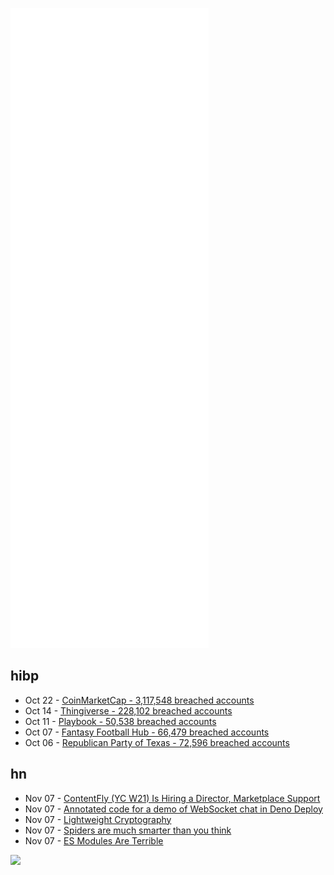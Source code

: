 ![Metrics](https://raw.githubusercontent.com/phixion/phixion/master/metrics.svg)

## hibp

<!--
for https://github.com/phixion/phixion/blob/main/.github/workflows/feeds.yml
-->
<!--START_SECTION:haveibeenpwnd-->
- Oct 22 - [CoinMarketCap - 3,117,548 breached accounts](https://haveibeenpwned.com/PwnedWebsites#CoinMarketCap)
- Oct 14 - [Thingiverse - 228,102 breached accounts](https://haveibeenpwned.com/PwnedWebsites#Thingiverse)
- Oct 11 - [Playbook - 50,538 breached accounts](https://haveibeenpwned.com/PwnedWebsites#Playbook)
- Oct 07 - [Fantasy Football Hub - 66,479 breached accounts](https://haveibeenpwned.com/PwnedWebsites#FantasyFootballHub)
- Oct 06 - [Republican Party of Texas - 72,596 breached accounts](https://haveibeenpwned.com/PwnedWebsites#RepublicanPartyOfTexas)
<!--END_SECTION:haveibeenpwnd-->

## hn

<!--
for https://github.com/phixion/phixion/blob/main/.github/workflows/feeds.yml
-->
<!--START_SECTION:hn-->
- Nov 07 - [ContentFly (YC W21) Is Hiring a Director, Marketplace Support](https://apply.workable.com/contentfly/j/8C4ECBB360/)
- Nov 07 - [Annotated code for a demo of WebSocket chat in Deno Deploy](https://til.simonwillison.net/deno/annotated-deno-deploy-demo)
- Nov 07 - [Lightweight Cryptography](https://csrc.nist.gov/Projects/Lightweight-Cryptography)
- Nov 07 - [Spiders are much smarter than you think](https://knowablemagazine.org/article/mind/2021/are-spiders-intelligent)
- Nov 07 - [ES Modules Are Terrible](https://gist.github.com/joepie91/bca2fda868c1e8b2c2caf76af7dfcad3)
<!--END_SECTION:hn-->

<!--
for https://yhype.me
-->
![](https://hit.yhype.me/github/profile?user_id=13013670)
